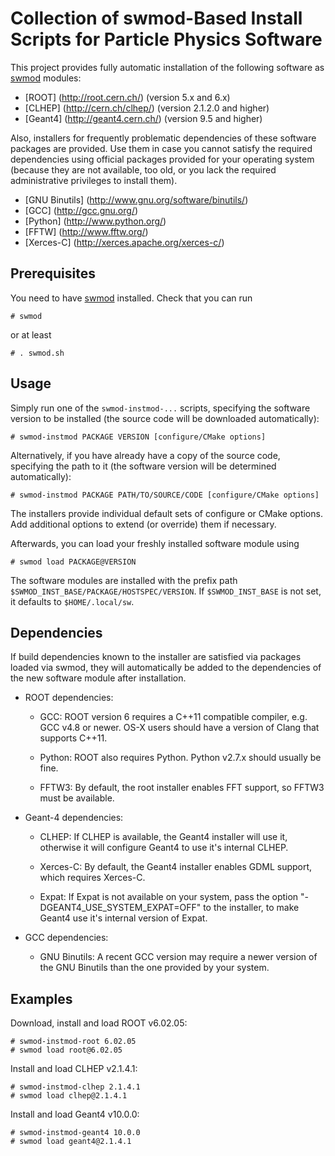 Collection of swmod-Based Install Scripts for Particle Physics Software
=======================================================================

This project provides fully automatic installation of the following
software as [swmod](https://github.com/oschulz/swmod) modules:

* [ROOT] (http://root.cern.ch/) (version 5.x and 6.x)
* [CLHEP] (http://cern.ch/clhep/) (version 2.1.2.0 and higher)
* [Geant4] (http://geant4.cern.ch/) (version 9.5 and higher)

Also, installers for frequently problematic dependencies of these software
packages are provided. Use them in case you cannot satisfy the required
dependencies using official packages provided for your operating system
(because they are not available, too old, or you lack the required
administrative privileges to install them). 

* [GNU Binutils] (http://www.gnu.org/software/binutils/)
* [GCC] (http://gcc.gnu.org/)
* [Python] (http://www.python.org/)
* [FFTW] (http://www.fftw.org/)
* [Xerces-C] (http://xerces.apache.org/xerces-c/)


Prerequisites
-------------

You need to have [swmod](https://github.com/oschulz/swmod) installed. Check
that you can run

	# swmod

or at least

    # . swmod.sh


Usage
-----

Simply run one of the `swmod-instmod-...` scripts, specifying the software
version to be installed (the source code will be downloaded automatically):

    # swmod-instmod PACKAGE VERSION [configure/CMake options]

Alternatively, if you have already have a copy of the source code, specifying
the path to it (the software version will be determined automatically):

    # swmod-instmod PACKAGE PATH/TO/SOURCE/CODE [configure/CMake options]

The installers provide individual default sets of configure or CMake
options. Add additional options to extend (or override) them if necessary.

Afterwards, you can load your freshly installed software module using

    # swmod load PACKAGE@VERSION

The software modules are installed with the prefix path
`$SWMOD_INST_BASE/PACKAGE/HOSTSPEC/VERSION`. If `$SWMOD_INST_BASE` is not set,
it defaults to `$HOME/.local/sw`.


Dependencies
------------

If build dependencies known to the installer are satisfied via packages loaded
via swmod, they will automatically be added to the dependencies of the new
software module after installation.

* ROOT dependencies:

    * GCC: ROOT version 6 requires a C++11 compatible compiler, e.g. GCC v4.8
      or newer. OS-X users should have a version of Clang that supports C++11.

    * Python: ROOT also requires Python. Python v2.7.x should usually be fine.

    * FFTW3: By default, the root installer enables FFT support, so FFTW3
      must be available.

* Geant-4 dependencies:

    * CLHEP: If CLHEP is available, the Geant4 installer will use it,
      otherwise it will configure Geant4 to use it's internal CLHEP.

    * Xerces-C: By default, the Geant4 installer enables GDML support, which
      requires Xerces-C.

    * Expat: If Expat is not available on your system, pass the option
      "-DGEANT4_USE_SYSTEM_EXPAT=OFF" to the installer, to make Geant4 use
      it's internal version of Expat.

* GCC dependencies:

    * GNU Binutils: A recent GCC version may require a newer version of the
      GNU Binutils than the one provided by your system.


Examples
--------

Download, install and load ROOT v6.02.05:

    # swmod-instmod-root 6.02.05
    # swmod load root@6.02.05

Install and load CLHEP v2.1.4.1:

    # swmod-instmod-clhep 2.1.4.1
    # swmod load clhep@2.1.4.1

Install and load Geant4 v10.0.0:

    # swmod-instmod-geant4 10.0.0
    # swmod load geant4@2.1.4.1
